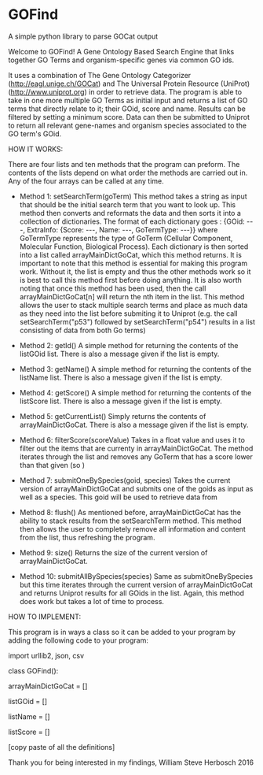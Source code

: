 # GOFind
A simple python library to parse GOCat output


Welcome to GOFind!
A Gene Ontology Based Search Engine that links together GO Terms and organism-specific genes via common GO ids.

It uses a combination of The Gene Ontology Categorizer (http://eagl.unige.ch/GOCat) and The Universal Protein Resource (UniProt) (http://www.uniprot.org) in order to retrieve data. The program is able to take in one more multiple GO Terms as initial input and returns a list of GO terms that directly relate to it; their GOid, score and name. Results can be filtered by setting a minimum score. Data can then be submitted to Uniprot to return all relevant gene-names and organism species associated to the GO term's GOid.


HOW IT WORKS:

There are four lists and ten methods that the program can preform. The contents of the lists depend on what order the methods are carried out in.
Any of the four arrays can be called at any time.

- Method 1: setSearchTerm(goTerm) 
This method takes a string as input that should be the initial search term that you want to look up. This method then converts and reformats the data and then sorts it into a collection of dictionaries. The format of each dictionary goes :
{GOid: ---, ExtraInfo: {Score: ---, Name: ---, GoTermType: ---}}
where GoTermType represents the type of GoTerm (Cellular Component, Molecular Function, Biological Process). Each dictionary is then sorted into a list called arrayMainDictGoCat, which this method returns. It is important to note that this method is essential for making this program work. Without it, the list is empty and thus the other methods work so it is best to call this method first before doing anything. It is also worth noting that once this method has been used, then the call arrayMainDictGoCat[n] will return the nth item in the list. This method allows the user to stack multiple search terms and place as much data as they need into the list before submiting it to Uniprot (e.g. the call setSearchTerm("p53") followed by setSearchTerm("p54") results in a list consisting of data from both Go terms)

- Method 2: getId() 
A simple method for returning the contents of the listGOid list. There is also a message given if the list is empty.

- Method 3: getName() 
A simple method for returning the contents of the listName list. There is also a message given if the list is empty.

- Method 4: getScore() 
A simple method for returning the contents of the listScore list. There is also a message given if the list is empty.

- Method 5: getCurrentList() 
Simply returns the contents of arrayMainDictGoCat. There is also a message given if the list is empty.

- Method 6: filterScore(scoreValue)
Takes in a float value and uses it to filter out the items that are currenty in arrayMainDictGoCat. The method iterates through the list and removes any GoTerm that has a score lower than that given (so )

- Method 7: submitOneBySpecies(goid, species)
Takes the current version of arrayMainDictGoCat and submits one of the goids as input as well as a species. This goid will be used to retrieve data from

- Method 8: flush()
As mentioned before, arrayMainDictGoCat has the ability to stack results from the setSearchTerm method. This method then allows the user to completely remove all information and content from the list, thus refreshing the program. 

- Method 9: size() 
Returns the size of the current version of arrayMainDictGoCat.

- Method 10: submitAllBySpecies(species) 
Same as submitOneBySpecies but this time iterates through the current version of arrayMainDictGoCat and returns Uniprot results for all GOids in the list. Again, this method does work but takes a lot of time to process.


HOW TO IMPLEMENT:

This program is in ways a class so it can be added to your program by adding the following code to your program:

import urllib2, json, csv

class GOFind():

arrayMainDictGoCat = []

listGOid = []

listName = []

listScore = []

[copy paste of all the definitions]



Thank you for being interested in my findings,
William Steve Herbosch
2016
